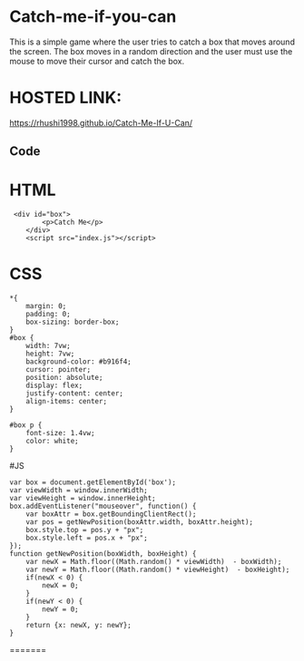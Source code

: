 

# Catch-me-if-you-can

This is a simple game where the user tries to catch a box that moves around the screen. The box moves in a random direction and the user must use the mouse to move their cursor and catch the box. 
# HOSTED LINK:
https://rhushi1998.github.io/Catch-Me-If-U-Can/

## Code
# HTML
```
 <div id="box">
        <p>Catch Me</p>
    </div>
    <script src="index.js"></script>
```
# CSS
```
*{
    margin: 0;
    padding: 0;
    box-sizing: border-box;
}
#box {
    width: 7vw;
    height: 7vw;
    background-color: #b916f4;
    cursor: pointer;
    position: absolute;
    display: flex;
    justify-content: center;
    align-items: center;
}

#box p {
    font-size: 1.4vw;
    color: white;
}

```
#JS
```
var box = document.getElementById('box');
var viewWidth = window.innerWidth;
var viewHeight = window.innerHeight;
box.addEventListener("mouseover", function() {
    var boxAttr = box.getBoundingClientRect();
    var pos = getNewPosition(boxAttr.width, boxAttr.height);
    box.style.top = pos.y + "px";
    box.style.left = pos.x + "px";
});
function getNewPosition(boxWidth, boxHeight) {
    var newX = Math.floor((Math.random() * viewWidth)  - boxWidth);
    var newY = Math.floor((Math.random() * viewHeight)  - boxHeight);
    if(newX < 0) {
        newX = 0;
    }
    if(newY < 0) {
        newY = 0;
    }
    return {x: newX, y: newY};
}
```
=======

